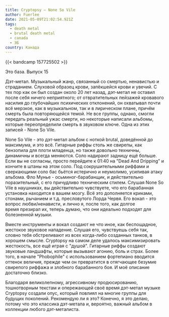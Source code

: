 ```yaml
---
title: Cryptopsy — None So Vile
author: Fuerlee
date: 2021-05-09T21:02:54.921Z
tags:
  - death metal
  - brutal death metal
  - canada
  - ЭБ
country: Канада
---
```

{{< bandcamp 157725502 >}}

Это база. Выпуск 15



Дэт-метал. Музыкальный жанр, связанный со смертью, ненавистью и страданием. Слуховой образец крови, запёкшейся крови и увечий. С тех пор как он был создан около 20 лет назад, дэт-метал не оставил после себя ничего неприятного; от отвратительных пейзажей кровавого насилия до глубочайших психических отклонений, он охватывал почти всё мерзкое, как в музыкальном, так и в лирическом плане, причём смерть была повторяющейся темой. Не все группы, однако, смогли передать реальный ужас смерти, но некоторые написали альбомы, которые переопределили смерть в звуковом ключе. Одна из этих записей - None So Vile.



None So Vile - это дэт-метал альбом с ноткой brutal, доведённой до максимума, и это всё. Гитарные риффы столь же свирепы, как бензопила для плоти младенца, но также довольно техничны, динамичны и всегда меняются. Соло надирают задницу ещё больше. Если вы не согласны, просто перейдите к 01:40 на "Dead And Dripping" и кончите в штаны на этом соло. Под сокрушительными риффами и сверкающими соло бас бьётся истерично и неумолимо, усиливая атаку альбома. Фло Мунье - осьминог-барабанщик, и действительно поразительный, с его причудливо техническим стилем. Слушая None So Vile в наушниках, вы действительно чувствуете, что его барабанная установка находится в вашем мозгу. Всё это дополняется криками, стонами, рычанием и т.д. пресловутого Лорда Червя. Его вокал - это вопрос любви/ненависти, и лично я, после того, как долгое время презирал их, теперь думаю, что они идеально подходят для болезненной музыки.



Вместе инструменты и вокал создают не что иное, как беспощадное, жестокое звуковое нападение. Слушая его, чувствуешь себя так, словно тебя обстреливают из всех когда-либо созданных танков, в хорошем смысле. Cryptopsy на самом деле удалось максимизировать жестокость, все ещё играя с "душой". Гитарные риффы создают звуковые ландшафты, которые вызывают агонию, боль и страх. Более того, в начале "Phobophile" с использованием фортепиано вводится оттенок величия, прежде чем он превратится в отягчающее безумие свирепого риффажа и злобного барабанного боя. И моё описание достаточно близко.



Благодаря великолепному, агрессивному продюсированию, тошнотворным текстам и опережающей своё время дэт-метал музыке Cryptopsy создали опус, который повлиял на многие группы для будущих поколений. Рекомендую ли я это? Конечно, я это делаю, потому что это классика дэт-метала и, вероятно, важный альбом в коллекции любого дэт-металиста.
